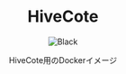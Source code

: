 <div align="center">

# HiveCote
![Black](https://github.com/Minami5/HiveCote/workflows/Black/badge.svg)

HiveCote用のDockerイメージ

</div>
